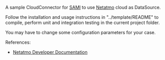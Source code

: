 A sample CloudConnector for [SAMI](https://www.samsungsami.io/) to use [Netatmo](https://www.netatmo.com) cloud as DataSource.

Follow the installation and usage instructions in "../template/README" to compile, perform unit and integration testing in the current project folder.

You may have to change some configuration parameters for your case. 

References:

* [Netatmo Developer Documentation](https://dev.netatmo.com/doc/)
